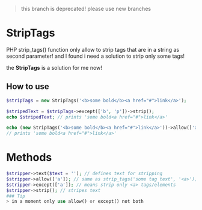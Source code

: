 > this branch is deprecated!
> please use new branches

# StripTags

PHP strip_tags() function only allow to strip tags that are in a string as second parameter!
and I found i need a solution to strip only some tags!

the __StripTags__ is a solution for me now!

## How to use
```php
$stripTags = new StripTags('<b>some bold</b><a href="#">link</a>');

$stripedText = $stripTags->except(['b', 'p'])->strip();
echo $stripedText; // prints 'some bold<a href="#">link</a>'
```
```php
echo (new StripTags('<b>some bold</b><a href="#">link</a>'))->allow(['a'])->strip();
// prints 'some bold<a href="#">link</a>'
```

# Methods
```php
$stripper->text($text = ''); // defines text for stripping
$stripper->allow(['a']); // same as strip_tags('some tag text', '<a>');
$stripper->except(['a']); // means strip only <a> tags/elements
$stripper->strip(); // stripes text
### Tip
> in a moment only use allow() or except() not both
